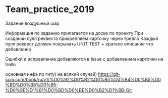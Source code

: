 # Team_practice_2019

Задание воздушный шар

Информация по заданию прилагается на доске по проекту
При создании пулл реквеста прикрепляем карточку через трелло
Каждый пулл реквест должен покрывать UNIT TEST + краткое описание что добавленно

Ошибки и исправление добавляются в Issue с добавлением карточки на trello

основная инфа по гиту( на всякий случай)
https://git-scm.com/book/ru/v1/%D0%92%D0%B2%D0%B5%D0%B4%D0%B5%D0%BD%D0%B8%D0%B5-%D0%9E%D1%81%D0%BD%D0%BE%D0%B2%D1%8B-Git
